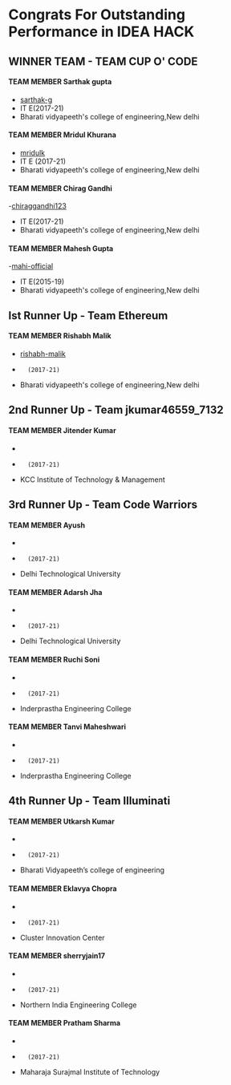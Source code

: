 Congrats For Outstanding Performance in IDEA HACK
===================

## WINNER TEAM - TEAM CUP O' CODE

#### TEAM MEMBER Sarthak gupta
- [sarthak-g](https://github.com/sarthak-g)
- IT E(2017-21)
- Bharati vidyapeeth's college of engineering,New delhi

#### TEAM MEMBER Mridul Khurana
- [mridulk](https://github.com/mridulk)
- IT E (2017-21)
- Bharati vidyapeeth's college of engineering,New delhi

#### TEAM MEMBER Chirag Gandhi
-[chiraggandhi123](https://github.com/chiraggandhi123)
- IT E(2017-21)
- Bharati vidyapeeth's college of engineering,New delhi

#### TEAM MEMBER Mahesh Gupta
-[mahi-official](https://github.com/mahi-official)
- IT E(2015-19)
- Bharati vidyapeeth's college of engineering,New delhi

## Ist Runner Up - Team Ethereum

#### TEAM MEMBER Rishabh Malik

- [rishabh-malik](https://github.com/rishabh-malik)
-       (2017-21)
- Bharati vidyapeeth's college of engineering,New delhi

## 2nd Runner Up - Team jkumar46559_7132

#### TEAM MEMBER Jitender Kumar

-  
-       (2017-21)
- KCC Institute of Technology & Management

## 3rd Runner Up - Team Code Warriors

#### TEAM MEMBER Ayush
- 
-       (2017-21)
- Delhi Technological University

#### TEAM MEMBER Adarsh Jha
- 
-       (2017-21)
- Delhi Technological University

#### TEAM MEMBER Ruchi Soni
- 
-       (2017-21)
- Inderprastha Engineering College

#### TEAM MEMBER Tanvi Maheshwari
- 
-       (2017-21)
- Inderprastha Engineering College

## 4th Runner Up - Team Illuminati

#### TEAM MEMBER Utkarsh Kumar
- 
-       (2017-21)
- Bharati Vidyapeeth’s college of engineering

#### TEAM MEMBER Eklavya Chopra
- 
-       (2017-21)
- Cluster Innovation Center

#### TEAM MEMBER sherryjain17
- 
-       (2017-21)
- Northern India Engineering College

#### TEAM MEMBER Pratham Sharma
- 
-       (2017-21)
- Maharaja Surajmal Institute of Technology

